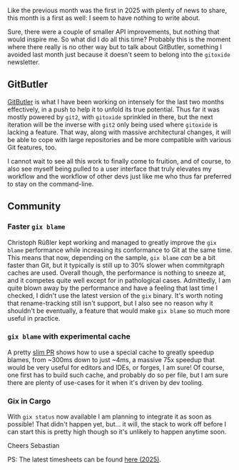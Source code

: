 Like the previous month was the first in 2025 with plenty of news to share, this month is a first as well: I seem to have nothing to write about.

Sure, there were a couple of smaller API improvements, but nothing that would inspire me.
So what did I do all this time? Probably this is the moment where there really is no other way but to talk about GitButler, something I avoided last month just because it doesn't seem to belong into the `gitoxide` newsletter.

## GitButler

[GitButler](https://gitbutler.com) is what I have been working on intensely for the last two months effectively, in a push to help it to unfold its true potential. Thus far it was mostly powered by `git2`, with `gitoxide` sprinkled in there, but the next iteration will be the inverse with `git2` only being used where `gitoxide` is lacking a feature. That way, along with massive architectural changes, it will be able to cope with large repositories and be more compatible with various Git features, too.

I cannot wait to see all this work to finally come to fruition, and of course, to also see myself being pulled to a user interface that truly elevates my workflow and the workflow of other devs just like me who thus far preferred to stay on the command-line.

## Community

### Faster `gix blame`

Christoph Rüßler kept working and managed to greatly improve the `gix blame` performance while increasing its conformance to Git at the same time. This means that now, depending on the sample, `gix blame` *can* be a bit faster than Git, but it typically is still up to 30% slower when commitgraph caches are used. Overall though, the performance is nothing to sneeze at, and it competes quite well except for in pathological cases.
Admittedly, I am quite blown away by the performance and have a feeling that last time I checked, I didn't use the latest version of the `gix` binary.
It's worth noting that rename-tracking still isn't support, but I also see no reason why it shouldn't be eventually, a feature that would make `gix blame` so much more useful in practice.

### `gix blame` with experimental cache

A pretty [slim PR](https://github.com/GitoxideLabs/gitoxide/pull/1852) shows how to use a special cache to greatly speedup blames, from ~300ms down to just ~4ms, a massive 75x speedup that would be very useful for editors and IDEs, or forges, I am sure!
Of course, one first has to build such cache, and probably do so per file, but I am sure there are plenty of use-cases for it when it's driven by dev tooling.

### Gix in Cargo

With `gix status` now available I am planning to integrate it as soon as possible! That didn't happen yet, but… it will, the stack to work off before I can start this is pretty high though so it's unlikely to happen anytime soon.

Cheers
Sebastian

PS: The latest timesheets can be found [here (2025)](https://github.com/Byron/byron/blob/main/timesheets/2025.csv). 